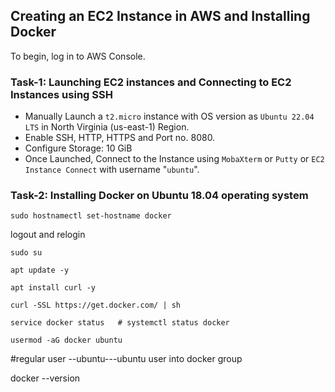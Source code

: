 ## Creating an EC2 Instance in AWS and Installing Docker

To begin, log in to AWS Console.

### Task-1:  Launching EC2 instances and Connecting to EC2 Instances using SSH

* Manually Launch a `t2.micro` instance with OS version as `Ubuntu 22.04 LTS` in North Virginia (us-east-1) Region.
* Enable SSH, HTTP, HTTPS and Port no. 8080.
* Configure Storage: 10 GiB
* Once Launched, Connect to the Instance using `MobaXterm` or `Putty` or `EC2 Instance Connect` with username "`ubuntu`".

### Task-2: Installing Docker on Ubuntu 18.04 operating system 
```
sudo hostnamectl set-hostname docker
```
logout and relogin 
```
sudo su
```
```
apt update -y
```
```
apt install curl -y
```
```
curl -SSL https://get.docker.com/ | sh
```
```
service docker status   # systemctl status docker
```
```
usermod -aG docker ubuntu
```
#regular user --ubuntu---ubuntu user into docker group

docker --version
